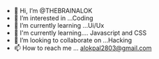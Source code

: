 - 👋 Hi, I’m @THEBRAINALOK
- 👀 I’m interested in ...Coding 
- 🌱 I’m currently learning ...Ui/Ux
- 🌱 I'm currently learning.... Javascript and CSS
- 💞️ I’m looking to collaborate on ...Hacking
- 📫 How to reach me ... alokpal2803@gmail.com

<!---
THEBRAINALOK/THEBRAINALOK is a ✨ special ✨ repository because its `README.md` (this file) appears on your GitHub profile.
You can click the Preview link to take a look at your changes.
--->
